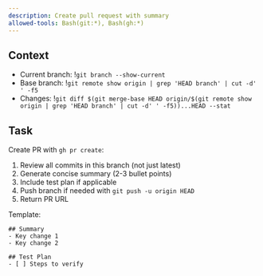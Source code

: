 ```yaml
---
description: Create pull request with summary
allowed-tools: Bash(git:*), Bash(gh:*)
---
```


## Context
- Current branch: !`git branch --show-current`
- Base branch: !`git remote show origin | grep 'HEAD branch' | cut -d' ' -f5`
- Changes: !`git diff $(git merge-base HEAD origin/$(git remote show origin | grep 'HEAD branch' | cut -d' ' -f5))...HEAD --stat`

## Task
Create PR with `gh pr create`:

1. Review all commits in this branch (not just latest)
2. Generate concise summary (2-3 bullet points)
3. Include test plan if applicable
4. Push branch if needed with `git push -u origin HEAD`
5. Return PR URL

Template:
```
## Summary
- Key change 1
- Key change 2

## Test Plan
- [ ] Steps to verify
```
